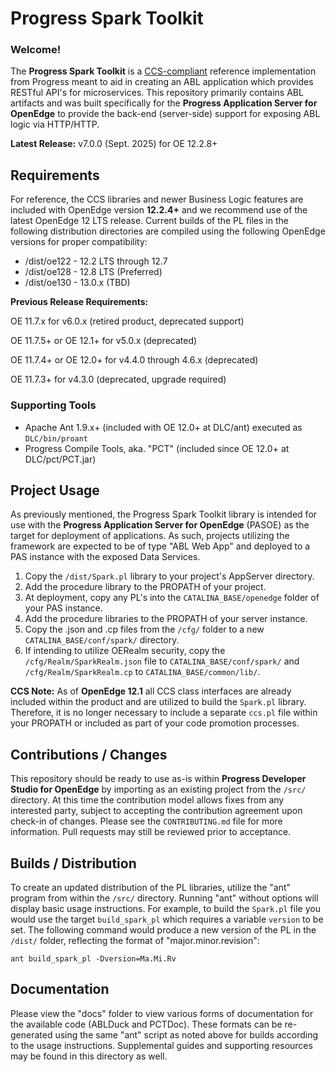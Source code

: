 # Progress Spark Toolkit

### Welcome!

The **Progress Spark Toolkit** is a [CCS-compliant](https://github.com/progress/CCS) reference implementation from Progress meant to aid in creating an ABL application which provides RESTful API's for microservices. This repository primarily contains ABL artifacts and was built specifically for the **Progress Application Server for OpenEdge** to provide the back-end (server-side) support for exposing ABL logic via HTTP/HTTP.

**Latest Release:** v7.0.0 (Sept. 2025) for OE 12.2.8+

## Requirements

For reference, the CCS libraries and newer Business Logic features are included with OpenEdge version **12.2.4+** and we recommend use of the latest OpenEdge 12 LTS release. Current builds of the PL files in the following distribution directories are compiled using the following OpenEdge versions for proper compatibility:

* /dist/oe122 - 12.2 LTS through 12.7
* /dist/oe128 - 12.8 LTS (Preferred)
* /dist/oe130 - 13.0.x (TBD)

**Previous Release Requirements:**

OE 11.7.x for v6.0.x (retired product, deprecated support)

OE 11.7.5+ or OE 12.1+ for v5.0.x (deprecated)

OE 11.7.4+ or OE 12.0+ for v4.4.0 through 4.6.x (deprecated)

OE 11.7.3+ for v4.3.0 (deprecated, upgrade required)

### Supporting Tools

- Apache Ant 1.9.x+ (included with OE 12.0+ at DLC/ant) executed as `DLC/bin/proant`
- Progress Compile Tools, aka. "PCT" (included since OE 12.0+ at DLC/pct/PCT.jar)


## Project Usage

As previously mentioned, the Progress Spark Toolkit library is intended for use with the **Progress Application Server for OpenEdge** (PASOE) as the target for deployment of applications. As such, projects utilizing the framework are expected to be of type "ABL Web App" and deployed to a PAS instance with the exposed Data Services.

1. Copy the `/dist/Spark.pl` library to your project's AppServer directory.
2. Add the procedure library to the PROPATH of your project.
3. At deployment, copy any PL's into the `CATALINA_BASE/openedge` folder of your PAS instance.
4. Add the procedure libraries to the PROPATH of your server instance.
5. Copy the .json and .cp files from the `/cfg/` folder to a new `CATALINA_BASE/conf/spark/` directory.
6. If intending to utilize OERealm security, copy the `/cfg/Realm/SparkRealm.json` file to `CATALINA_BASE/conf/spark/` and `/cfg/Realm/SparkRealm.cp` to `CATALINA_BASE/common/lib/`.

**CCS Note:** As of **OpenEdge 12.1** all CCS class interfaces are already included within the product and are utilized to build the `Spark.pl` library. Therefore, it is no longer necessary to include a separate `ccs.pl` file within your PROPATH or included as part of your code promotion processes.


## Contributions / Changes

This repository should be ready to use as-is within **Progress Developer Studio for OpenEdge** by importing as an existing project from the `/src/` directory. At this time the contribution model allows fixes from any interested party, subject to accepting the contribution agreement upon check-in of changes. Please see the `CONTRIBUTING.md` file for more information. Pull requests may still be reviewed prior to acceptance.


## Builds / Distribution

To create an updated distribution of the PL libraries, utilize the "ant" program from within the `/src/` directory. Running "ant" without options will display basic usage instructions. For example, to build the `Spark.pl` file you would use the target `build_spark_pl` which requires a variable `version` to be set. The following command would produce a new version of the PL in the `/dist/` folder, reflecting the format of "major.minor.revision":

    ant build_spark_pl -Dversion=Ma.Mi.Rv


## Documentation

Please view the "docs" folder to view various forms of documentation for the available code (ABLDuck and PCTDoc). These formats can be re-generated using the same "ant" script as noted above for builds according to the usage instructions. Supplemental guides and supporting resources may be found in this directory as well.
